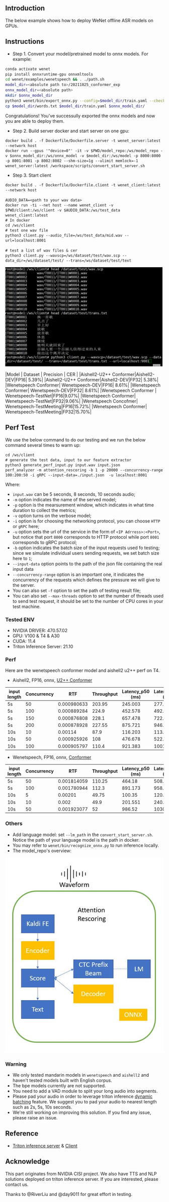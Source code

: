 ## Introduction
The below example shows how to deploy WeNet offline ASR models on GPUs.


## Instructions
* Step 1. Convert your model/pretrained model to onnx models. For example:
```bash
conda activate wenet
pip install onnxruntime-gpu onnxmltools
cd wenet/examples/wenetspeech && . ./path.sh
model_dir=<absolute path to>/20211025_conformer_exp
onnx_model_dir=<absolute path>
mkdir $onnx_model_dir
python3 wenet/bin/export_onnx.py --config=$model_dir/train.yaml --checkpoint=$model_dir/final.pt --cmvn_file=$model_dir/global_cmvn --ctc_weight=0.5 --output_onnx_dir=$onnx_model_dir --fp16
cp $model_dir/words.txt $model_dir/train.yaml $onnx_model_dir/
```
Congratulations! You've successully exported the onnx models and now you are able to deploy them.

* Step 2. Build server docker and start server on one gpu:
```
docker build . -f Dockerfile/Dockerfile.server -t wenet_server:latest --network host
docker run --gpus '"device=0"' -it -v $PWD/model_repo:/ws/model_repo -v $onnx_model_dir:/ws/onnx_model -v $model_dir:/ws/model -p 8000:8000 -p 8001:8001 -p 8002:8002 --shm-size=1g --ulimit memlock=-1  wenet_server:latest /workspace/scripts/convert_start_server.sh
```

* Step 3. Start client
```
docker build . -f Dockerfile/Dockerfile.client -t wenet_client:latest --network host

AUDIO_DATA=<path to your wav data>
docker run -ti --net host --name wenet_client -v $PWD/client:/ws/client -v $AUDIO_DATA:/ws/test_data wenet_client:latest
# In docker
cd /ws/client
# test one wav file
python3 client.py --audio_file=/ws/test_data/mid.wav --url=localhost:8001

# test a list of wav files & cer
python3 client.py --wavscp=/ws/dataset/test/wav.scp --data_dir=/ws/dataset/test/ --trans=/ws/dataset/test/text
```

<img src="test.gif" alt="test" width="500"/>

|Model | Dataset | Precision | CER |
|Aishell2-U2++ Conformer|Aishell2-DEV|FP16| 5.39%|
|Aishell2-U2++ Conformer|Aishell2-DEV|FP32| 5.38%|
|Wenetspeech Conformer| Wenetspeech-DEV|FP16| 8.61%|
|Wenetspeech Conformer| Wenetspeech-DEV|FP32| 8.61%|
|Wenetspeech Conformer | Wenetspeech-TestNet|FP16|9.07%|
|Wenetspeech Conformer| Wenetspeech-TestNet|FP32|9.06%|
|Wenetspeech Concofmer| Wenetspeech-TestMeeting|FP16|15.72%|
|Wenetspeech Conformer| Wenetspeech-TestMeeting|FP32|15.70%|

## Perf Test
We use the below command to do our testing and we run the below command several times to warm up:
```
cd /ws/client
# generate the test data, input to our feature extractor
python3 generate_perf_input.py input.wav input.json
perf_analyzer -m attention_rescoring -b 1 -p 20000 --concurrency-range 100:200:50 -i gRPC --input-data=./input.json  -u localhost:8001
```
Where:
- `input.wav` can be 5 seconds, 8 seconds, 10 seconds audio;
- `-m` option indicates the name of the served model;
- `-p` option is the mearsurement window, which indicates in what time duration to collect the metrics;
- `-v` option turns on the verbose model;
- `-i` option is for choosing the networking protocol, you can choose `HTTP` or `gRPC` here;
- `-u` option sets the url of the service in the form of `<IP Adrress>:<Port>`, but notice that port `8000` corresponds to HTTP protocol while port `8001` corresponds to gRPC protocol;
- `-b` option indicates the batch size of the input requests used fo testing; since we simulate individual users sending requests, we set batch size here to `1`;
- `--input-data` option points to the path of the json file containing the real input data
- `--concurrency-range` option is an important one, it indicates the concurrency of the requests which defines the pressure we will give to the server.
- You can also set `-f` option to set the path of testing result file;
- You can also set `--max-threads` option to set the number of threads used to send test request, it should be set to the number of CPU cores in your test machine.


### Tested ENV
* NVIDIA DRIVER: 470.57.02
* GPU: V100 & T4 & A30
* CUDA: 11.4
* Triton Inference Server: 21.10

### Perf
Here are the wenetspeech conformer model and aishell2 u2++ perf on T4.
* Aishell2, FP16, onnx, [U2++ Conformer](http://mobvoi-speech-public.ufile.ucloud.cn/public/wenet/aishell2/20210618_u2pp_conformer_exp.tar.gz)

|input length|Concurrency|RTF        |Throughput|Latency_p50 (ms)|Latency_p90 (ms)|Latency_p95 (ms)|Latency_p99 (ms)|
|------------|-----------|-----------|----------|----------------|----------------|----------------|----------------|
|5s          | 50        |0.000980633|203.95    |245.003         |277.086         |284.818         |295.777         |
|5s          | 100       |0.000889284|224.9     | 452.578        |492.355         |506.399         |533.325         |
|5s          | 150       |0.000876808|  228.1   |657.478         |722.427         |747.493         |794.346         |
|5s          |200        |0.000878928|  227.55  |875.721         |946.02          |975.703         |1020.615        |
|10s         |10         |0.00114    |  87.9    |116.203         |113.929         |136.902         |149.18          |
|10s         |50         |0.000925926|108       |476.678         |522.65          |532.693         |562.097         |
|10s         |100        |0.000905797|110.4     |921.383         |1001.848        |1029.96         |1067.6          |

* Wenetspeech, FP16, onnx, [Conformer](http://mobvoi-speech-public.ufile.ucloud.cn/public/wenet/wenetspeech/20211025_conformer_exp.tar.gz)

|input length|Concurrency|RTF        |Throughput|Latency_p50 (ms)|Latency_p90 (ms)|Latency_p95 (ms)|Latency_p99 (ms)|
|------------|-----------|-----------|----------|----------------|----------------|----------------|----------------|
|5s          |50         |0.001814059|110.25    |464.18          |508.246         |517.967         |547.002         |
|5s          |100        |0.001780944|112.3     |891.173         |958.046         |1011.058        |1093.231        |
|10s         |5          |0.00201    |49.75     |100.35          |120.757         |122.148         |132.053         |
|10s         |10         |0.002      |49.9      |201.551         |240.75          |252.026         |286.132         |
|10s         |50         |0.001923077|52        |986.52          |1030.635        |1051.282        |1101.016        |

### Others
* Add language model: set `--lm_path` in the `convert_start_server.sh`. Notice the path of your language model is the path in docker.
* You may refer to `wenet/bin/recognize_onnx.py` to run inference locally.
* The model_repo's overview:

![overview](./Overview.JPG)

### Warning
* We only tested mandarin models in `wenetspeech` and `aishell2` and haven't tested models built with English corpus.
* The bpe models currently are not supported.
* You need to add a VAD module to split your long audio into segments.
* Please pad your audio in order to leverage triton inference [dynamic batching](https://github.com/triton-inference-server/server/blob/main/docs/architecture.md#models-and-schedulers) feature. We suggest you to pad your audio to nearest length such as 2s, 5s, 10s seconds.
* We're still working on improving this solution. If you find any issue, please raise an issue.

## Reference
* [Triton inference server](https://github.com/triton-inference-server/server) & [Client](https://github.com/triton-inference-server/client)

## Acknowledge
This part originates from NVIDIA CISI project. We also have TTS and NLP solutions deployed on triton inference server.
If you are interested, please contact us.

Thanks to @RiverLiu and @day9011 for great effort in testing.